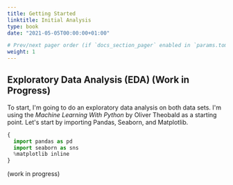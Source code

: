 ```yaml
---
title: Getting Started
linktitle: Initial Analysis
type: book
date: "2021-05-05T00:00:00+01:00"

# Prev/next pager order (if `docs_section_pager` enabled in `params.toml`)
weight: 1
---
```



## Exploratory Data Analysis (EDA) (Work in Progress)

To start, I'm going to do an exploratory data analysis on both data sets. I'm using the *Machine Learning With Python* by Oliver Theobald as a starting point.
Let's start by importing Pandas, Seaborn, and Matplotlib.

```python
{
  import pandas as pd
  import seaborn as sns
  %matplotlib inline
}
```


(work in progress)
